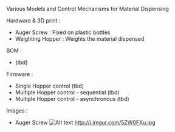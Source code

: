 Various Models and Control Mechanisms for Material Dispensing

Hardware & 3D print :
* Auger Screw : Fixed on plastic bottles
* Weighting Hopper : Weights the material dispensed

BOM :
* (tbd)

Firmware : 
* Single Hopper control (tbd)
* Multiple Hopper control - sequential (tbd)
* Multiple Hopper control - asynchronous (tbd)

Images :

* Auger Screw
![Alt text](http://i.imgur.com/MU2fMEZ.jpg)
http://i.imgur.com/5ZW0FXu.jpg



